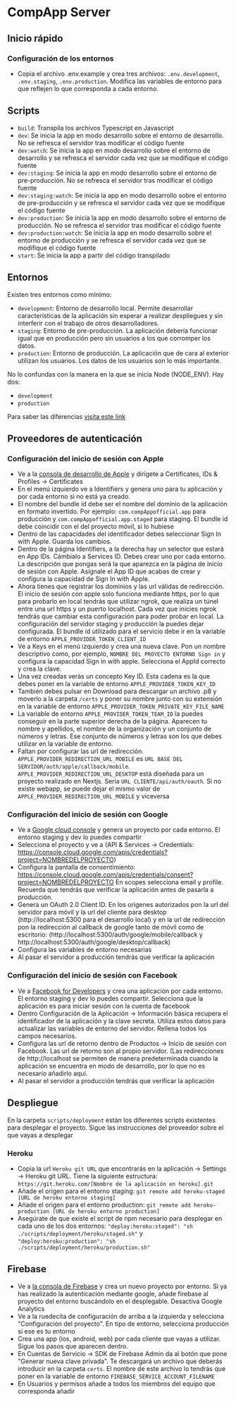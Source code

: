 # CompApp Server

## Inicio rápido

### Configuración de los entornos

- Copia el archivo .env.example y crea tres archivos: `.env.development`, `.env.staging`, `.env.production`. Modifica las variables de entorno para que reflejen lo que corresponda a cada entorno.

## Scripts

- `build`: Transpila los archivos Typescript en Javascript
- `dev`: Se inicia la app en modo desarrollo sobre el entorno de desarrollo. No se refresca el servidor tras modificar el código fuente
- `dev:watch`: Se inicia la app en modo desarrollo sobre el entorno de desarrollo y se refresca el servidor cada vez que se modifique el código fuente
- `dev:staging`: Se inicia la app en modo desarrollo sobre el entorno de pre-producción. No se refresca el servidor tras modificar el código fuente
- `dev:staging:watch`: Se inicia la app en modo desarrollo sobre el entorno de pre-producción y se refresca el servidor cada vez que se modifique el código fuente
- `dev:production`: Se inicia la app en modo desarrollo sobre el entorno de producción. No se refresca el servidor tras modificar el código fuente
- `dev:production:watch`: Se inicia la app en modo desarrollo sobre el entorno de producción y se refresca el servidor cada vez que se modifique el código fuente
- `start`: Se inicia la app a partir del código transpilado

## Entornos

Existen tres entornos como mínimo:

- `development`: Entorno de desarrollo local. Permite desarrollar características de la aplicación sin esperar a realizar despliegues y sin interferir con el trabajo de otros desarrolladores.
- `staging`: Entorno de pre-producción. La aplicación debería funcionar igual que en producción pero sin usuarios a los que corromper los datos.
- `production`: Entorno de producción. La aplicación que de cara al exterior utilizan los usuarios. Los datos de los usuarios son lo más importante.

No lo confundas con la manera en la que se inicia Node (NODE_ENV). Hay dos:

- `development`
- `production`

Para saber las diferencias [visita este link](https://nodejs.dev/en/learn/nodejs-the-difference-between-development-and-production/)

## Proveedores de autenticación
### Configuración del inicio de sesión con Apple
- Ve a la [consola de desarrollo de Apple](https://developer.apple.com/account) y dirígete a Certificates, IDs & Profiles -> Certificates
- En el menú izquierdo ve a Identifiers y genera uno para tu aplicación y por cada entorno si no está ya creado.
- El nombre del bundle id debe ser el nombre del dominio de la aplicación en formato invertido. Por ejemplo: `com.compAppofficial.app` para producción y `com.compAppofficial.app.staged` para staging. El bundle id debe coincidir con el del proyecto móvil, si lo hubiese
- Dentro de las capacidades del identificador debes seleccionar Sign In with Apple. Guarda los cambios.
- Dentro de la página Identifiers, a la derecha hay un selector que estará en App IDs. Cámbialo a Services ID. Debes crear uno por cada entorno. La descripción que pongas será la que aparezca en la página de inicio de sesión con Apple. Asígnale el App ID que acabas de crear y configura la capacidad de Sign In with Apple.
- Ahora tienes que registrar los dominios y las url válidas de redirección. El inicio de sesión con apple solo funciona mediante https, por lo que para probarlo en local tendrás que utilizar ngrok, que realiza un túnel entre una url https y un puerto localhost. Cada vez que inicies ngrok tendrás que cambiar esta configuración para poder probar en local. La configuración del servidor staging y producción la puedes dejar configurada. El bundle id utilizado para el servicio debe ir en la variable de entorno `APPLE_PROVIDER_TOKEN_CLIENT_ID`
- Ve a Keys en el menú izquierdo y crea una nueva clave. Pon un nombre descriptivo como, por ejemplo, `NOMBRE DEL PROYECTO ENTORNO Sign in` y configura la capacidad Sign in with apple. Selecciona el AppId correcto y crea la clave.
- Una vez creadas verás un concepto Key ID. Esta cadena es la que debes poner en la variable de entorno `APPLE_PROVIDER_TOKEN_KEY_ID`
- También debes pulsar en Download para descargar un archivo .p8 y moverlo a la carpeta `/certs` y poner su nombre junto con su extensión en la variable de entorno `APPLE_PROVIDER_TOKEN_PRIVATE_KEY_FILE_NAME`
- La variable de entorno `APPLE_PROVIDER_TOKEN_TEAM_ID` la puedes conseguir en la parte superior derecha de la página. Aparecen tu nombre y apellidos, el nombre de la organización y un conjunto de números y letras. Ese conjunto de números y letras son los que debes utilizar en la variable de entorno.
- Faltan por configurar las url de redirección. `APPLE_PROVIDER_REDIRECTION_URL_MOBILE` es `URL BASE DEL SERVIDOR/auth/apple/callback/mobile`. `APPLE_PROVIDER_REDIRECTION_URL_DESKTOP` está diseñada para un proyecto realizado en Nextjs. Sería `URL CLIENTE/api/auth/oauth`. Si no existe webapp, se puede dejar el mismo valor de `APPLE_PROVIDER_REDIRECTION_URL_MOBILE` y viceversa

### Configuración del inicio de sesión con Google

- Ve a [Google cloud console](https://console.cloud.google.com) y genera un proyecto por cada entorno. El entorno staging y dev lo puedes compartir
- Selecciona el proyecto y ve a (API & Services -> Credentials: https://console.cloud.google.com/apis/credentials?project=NOMBREDELPROYECTO)
- Configura la pantalla de consentimiento: https://console.cloud.google.com/apis/credentials/consent?project=NOMBREDELPROYECTO
  En scopes selecciona email y profile. Recuerda que tendrás que verificar la aplicación antes de pasarla a producción.
- Genera un OAuth 2.0 Client ID. En los orígenes autorizados pon la url del servidor para móvil y la url del cliente para desktop (http://localhost:5300 para el desarrollo local) y en la url de redirección pon la redirección al callback de google tanto de móvil como de escritorio: (http://localhost:5300/auth/google/mobile/callback y http://localhost:5300/auth/google/desktop/callback)
- Configura las variables de entorno necesarias
- Al pasar el servidor a producción tendrás que verificar la aplicación


### Configuración del inicio de sesión con Facebook
- Ve a [Facebook for Developers](https://developers.facebook.com/apps) y crea una aplicación por cada entorno. El entorno staging y dev lo puedes compartir. Selecciona que la aplicación es para iniciar sesión con la cuenta de facebook
- Dentro Configuración de la Aplicación -> Información básica recupera el identificador de la aplicación y la clave secreta. Utiliza estos datos para actualizar las variables de entorno del servidor. Rellena todos los campos necesarios.
- Configura las url de retorno dentro de Productos -> Inicio de sesión con Facebook. Las url de retorno son al propio servidor. (Las redirecciones de http://localhost se permiten de manera predeterminada cuando la aplicación se encuentra en modo de desarrollo, por lo que no es necesario añadirlo aquí.
- Al pasar el servidor a producción tendrás que verificar la aplicación

## Despliegue
En la carpeta `scripts/deployment` están los diferentes scripts existentes para desplegar el proyecto. Sigue las instrucciones del proveedor sobre el que vayas a desplegar

### Heroku
- Copia la url `Heroku git URL` que encontrarás en la aplicación -> Settings -> Heroku git URL. Tiene la siguiente estructura: `https://git.heroku.com/[Nombre de la aplicación en heroku].git`
- Añade el origen para el entorno staging: `git remote add heroku-staged [URL de heroku entorno staging]`
- Añade el origen para el entorno production: `git remote add heroku-production [URL de heroku entorno production]`
- Asegúrate de que existe el script de npm necesario para desplegar en cada uno de los dos entornos: `"deploy:heroku:staged": "sh ./scripts/deployment/heroku/staged.sh"` y `"deploy:heroku:production": "sh ./scripts/deployment/heroku/production.sh"`


## Firebase
- Ve a [la consola de Firebase](https://console.firebase.google.com) y crea un nuevo proyecto por entorno. Si ya has realizado la autenticación mediante google, añade firebase al proyecto del entorno buscándolo en el desplegable. Desactiva Google Analytics
- Ve a la ruedecita de configuración de arriba a la izquierda y selecciona "Configuración del proyecto". En tipo de entorno, selecciona producción si ese es tu entorno
- Crea una app (ios, android, web) por cada cliente que vayas a utilizar. Sigue los pasos que aparecen dentro.
- En Cuentas de Servicio -> SDK de Firebase Admin da al botón que pone "Generar nueva clave privada". Te descargará un archivo que deberás introducir en la carpeta `certs`. El nombre de este archivo lo tendrás que poner en la variable de entorno `FIREBASE_SERVICE_ACCOUNT_FILENAME`
- En Usuarios y permisos añade a todos los miembros del equipo que corresponda añadir